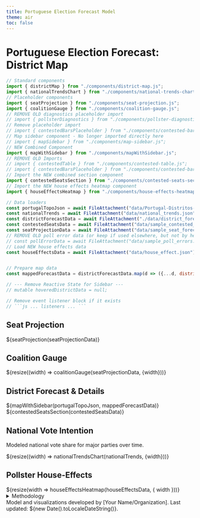 ```yaml
---
title: Portuguese Election Forecast Model
theme: air
toc: false
---
```


# Portuguese Election Forecast: District Map

```js
// Standard components
import { districtMap } from "./components/district-map.js";
import { nationalTrendsChart } from "./components/national-trends-chart.js";
// Placeholder components
import { seatProjection } from "./components/seat-projection.js";
import { coalitionGauge } from "./components/coalition-gauge.js";
// REMOVE OLD diagnostics placeholder import
// import { pollsterDiagnostics } from "./components/pollster-diagnostics.js"; 
// Remove placeholder import
// import { contestedBarsPlaceholder } from "./components/contested-bars-placeholder.js";
// Map sidebar component - No longer imported directly here
// import { mapSidebar } from "./components/map-sidebar.js";
// NEW Combined Component
import { mapWithSidebar } from "./components/mapWithSidebar.js"; 
// REMOVE OLD Imports
// import { contestedTable } from "./components/contested-table.js";
// import { contestedBarsPlaceholder } from "./components/contested-bars-placeholder.js";
// Import the NEW combined section component
import { contestedSeatsSection } from "./components/contested-seats-section.js";
// Import the NEW house effects heatmap component
import { houseEffectsHeatmap } from "./components/house-effects-heatmap.js";

// Data loaders
const portugalTopoJson = await FileAttachment("data/Portugal-Distritos-Ilhas_TopoJSON.json").json();
const nationalTrends = await FileAttachment("data/national_trends.json").json({typed: true});
const districtForecastData = await FileAttachment("./data/district_forecast.json").json({typed: true});
const contestedSeatsData = await FileAttachment("data/sample_contested_seats.json").json();
const seatProjectionData = await FileAttachment("data/sample_seat_forecast.json").json();
// REMOVE OLD poll error data (or keep if used elsewhere, but not by heatmap)
// const pollErrorData = await FileAttachment("data/sample_poll_errors.json").json(); 
// Load NEW house effects data
const houseEffectsData = await FileAttachment("data/house_effect.json").json();


// Prepare map data
const mappedForecastData = districtForecastData.map(d => ({...d, district_id: d.NAME_1}));

// --- Remove Reactive State for Sidebar --- 
// mutable hoveredDistrictData = null; 

// Remove event listener block if it exists
// ```js ... listeners ... ``` 
```

<!-- Row 1: Seat Projection -->
<div class="grid grid-cols-2 gap-4">
  <div class="card p-4">
    <h2>Seat Projection</h2>
    ${seatProjection(seatProjectionData)}
  </div>
  <div class="card p-4">
    <h2>Coalition Gauge</h2>
    ${resize((width) => coalitionGauge(seatProjectionData, {width}))}
  </div>
</div>

<!-- Row 2: Combined Map and Sidebar -->
<div class="card grid-colspan-2 p-4">
    <h2>District Forecast & Details</h2>
    ${mapWithSidebar(portugalTopoJson, mappedForecastData)}
</div>
  
<!-- Row 3: Combined Contested Seats Section -->
<div class="grid-colspan-2">
    ${contestedSeatsSection(contestedSeatsData)}
</div>


<!-- Row 4: National Trends and Diagnostics -->
<div class="grid grid-cols-2 gap-4">
  <div class="card p-4">
    <h2>National Vote Intention</h2>
    <p class="small note">Modeled national vote share for major parties over time.</p>
    ${resize((width) => nationalTrendsChart(nationalTrends, {width}))}
  </div>
  <div class="card p-4" style="display: flex; flex-direction: column; justify-content: flex-start;">
    <h2>Pollster House-Effects</h2> 
    <div> 
      ${resize(width => houseEffectsHeatmap(houseEffectsData, { width }))}
    </div>
  </div>
</div>

<!-- Methodology -->
<details class="py-4">
  <summary>Methodology</summary>
  <div class="card p-4">
    <p>(Placeholder for methodology explanation)</p>
  </div>
</details>

<!-- Footer -->
<div class="small note py-4">Model and visualizations developed by [Your Name/Organization]. Last updated: ${new Date().toLocaleDateString()}.</div>
